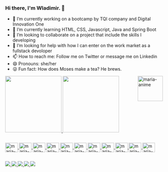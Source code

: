 ### Hi there, I'm Wladimir. 👋

- 🔭 I’m currently working on a bootcamp by TQI company and Digital Innovation One
- 🌱 I’m currently learning HTML, CSS, Javascript, Java and Spring Boot
- 👯 I’m looking to collaborate on a project that include the skills I developing
- 🤔 I’m looking for help with how I can enter on the work market as a fullstack devoloper
- 📫 How to reach me: Follow me on Twitter or message me on Linkedin
- 😄 Pronouns: she/her
- 😜 Fun fact: How does Moses make a tea? He brews.

<img align="right" alt="maria-anime" height="80" width="80" src="picasion.com_5bdc564156524f7ba8bfeda0614d8a7b.gif"/>

<div>
  <a href="https://www.beacons.ai/mariacarolbandeira7"/>
    <img height="180em" src="https://github-readme-stats.vercel.app/api?username=wladyband&theme=buefy&show_icons=true"/>
   <img height="180em" src="https://github-readme-stats.vercel.app/api/top-langs/?username=wladyband&layout=compact&langs_count=16&theme=cobalt"/>
</div>

##

<div>
   <img align="center" alt="maria-html" height="30" width="40" src="https://cdn.jsdelivr.net/gh/devicons/devicon/icons/html5/html5-original.svg"/>
   <img align="center" alt="maria-css" height="30" width="40" src="https://cdn.jsdelivr.net/gh/devicons/devicon/icons/css3/css3-original.svg"/>
   <img align="center" alt="maria-bs" height="30" width="40" src="https://cdn.jsdelivr.net/gh/devicons/devicon/icons/bootstrap/bootstrap-original.svg" />
   <img align="center" alt="maria-js" height="30" width="40" src="https://cdn.jsdelivr.net/gh/devicons/devicon/icons/javascript/javascript-original.svg"/>
   <img align="center" alt="maria-ts" height="30" width="40" src="https://cdn.jsdelivr.net/gh/devicons/devicon/icons/typescript/typescript-original.svg"/>
   <img align="center" alt="maria-ang" height="30" width="40" src="https://cdn.jsdelivr.net/gh/devicons/devicon/icons/angularjs/angularjs-original.svg" />
   <img align="center" alt="maria-react" height="30" width="40" src="https://cdn.jsdelivr.net/gh/devicons/devicon/icons/react/react-original.svg" />
   <img align="center" alt="maria-java" height="30" width="40" src="https://cdn.jsdelivr.net/gh/devicons/devicon/icons/java/java-original.svg" />
   <img align="center" alt="maria-spring" height="30" width="40" src="https://cdn.jsdelivr.net/gh/devicons/devicon/icons/spring/spring-original.svg" />
   <img align="center" alt="maria-ubuntu" height="30" width="40" src="https://cdn.jsdelivr.net/gh/devicons/devicon/icons/ubuntu/ubuntu-plain.svg" />
   <img align="center" alt="maria-docker" height="30" width="40" src="https://cdn.jsdelivr.net/gh/devicons/devicon/icons/docker/docker-original.svg" />
   
</div>


 
##

<div>
  <a href="https://twitter.com/mcarolbandeira" target="_blank"><img src="https://img.shields.io/badge/Twitter-1DA1F2?style=for-the-badge&logo=twitter&logoColor=white"/>
   <a href="https://www.linkedin.com/in/wladimir-bandeira-409a4429/" target="_blank"><img src="https://img.shields.io/badge/LinkedIn-0077B5?style=for-the-badge&logo=linkedin&logoColor=white"/>
   <a href="https://wa.me/5511945811861?text=Oi%2C+Maria%21+%3A%29" target="_blank"><img src="https://img.shields.io/badge/WhatsApp-25D366?style=for-the-badge&logo=whatsapp&logoColor=white"/>  
   <a href="https://t.me/mariacarolbandeira" target="_blank"><img src="https://img.shields.io/badge/Telegram-2CA5E0?style=for-the-badge&logo=telegram&logoColor=white"/>  
   <a href="malito:mariacarolbandeira7@gmail.com" target="_blank"><img src="https://img.shields.io/badge/Gmail-D14836?style=for-the-badge&logo=gmail&logoColor=white"/>
</div>
